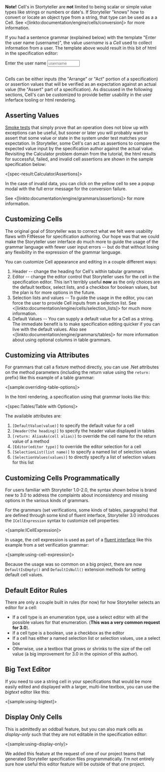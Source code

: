 <!--Title: Cells-->

<div class="alert alert-info" role="alert"><strong>Note!</strong> Cell's in Stortyteller are <b>not</b> limited to being scalar or simple value types like strings or numbers or date's. If Storyteller "knows" how to convert or locate an object type from a string, that type can be used as a a Cell. See <[linkto:documentation/engine/cells/conversion]> for more information.</div>


If you had a sentence grammar (explained below) with the template "Enter the user name {username}", the value _username_ is a _Cell_ used to collect information from a user. The template above would result in this bit of html in the specification editor:

<div class="sentence"><span>Enter the user name </span><input type="text" size="10" placeholder="username" tabindex="0" class="cell active-cell mousetrap" data-cell="username"></div>

<br />

Cells can be either inputs (the "Arrange" or "Act" portion of a specification) or assertion values that will be verified as an expectation against an actual value (the "Assert" part of a specification). As discussed in the following sections, Cell's can be customized to provide better usability in the user inferface tooling or html rendering.

## Asserting Values

[Smoke tests](http://en.wikipedia.org/wiki/Smoke_testing_(software)) that simply prove that an operation does not blow up with exceptions can be useful, but sooner or later you will probably want to assert that some value or state in the system under test matches your expectation. In Storyteller, some Cell's can act as assertions to compare the expected value input by the specification author against the actual value. Revisiting the Calculator problem domain from the tutorial, the html results for successful, failed, and invalid cell assertions are shown in the sample specification below:

<[spec-result:Calculator/Assertions]>

In the case of invalid data, you can click on the yellow cell to see a popup modal with the full error message for the conversion failure.

See <[linkto:documentation/engine/grammars/assertions]> for more information.


## Customizing Cells

<div class="alert alert-info" role="alert">

The original goal of Storyteller was to correct what we felt were usability flaws with FitNesse for specification authoring. Our hope was that we could make the Storyteller user interface do much more to guide the usage of the grammar language with fewer user input errors -- but do that without losing any flexibility in the expression of the grammar language. 

</div>

You can customize Cell appearance and editing in a couple different ways:

1. Header -- change the heading for Cell's within tabular grammars
1. Editor -- change the editor control that Storyteller uses for the cell in the specification editor. This isn't terribly useful **now** as the only choices are the default textbox, select lists, and a checkbox for boolean values, but the plan is for more options in the future.
1. Selection lists and values -- To guide the usage in the editor, you can force the user to provide Cell inputs from a selection list. See <[linkto:documentation/engine/cells/selection_lists]> for much more information.
1. Default Values -- You can supply a default value for a Cell as a string. The immediate benefit is to make specification editing quicker if you can live with the default values. Also see <[linkto:documentation/engine/grammars/tables]> for more information about using optional columns in table grammars.

## Customizing via Attributes

For grammars that call a fixture method directly, you can use .Net attributes on the method parameters (including the return value using the `return:` prefix) like this example of a table grammar:

<[sample:overriding-table-options]>

In the html rendering, a specification using that grammar looks like this:

<[spec:Tables/Table with Options]>

The available attributes are:

1. `[DefaultValue(value)]` to specify the default value for a cell
1. `[Header(the heading)]` to specify the header value displayed in tables
1. `[return: AliasAs(cell alias)]` to override the cell name for the return value of a method
1. `[Editor(editor type)]` to override the editor selection for a cell
1. `[SelectionList(list name)]` to specify a named list of selection values
1. `[SelectionValues(values)]` to directly specify a list of selection values for this list

## Customizing Cells Programmatically

<div class="alert alert-info" role="alert">

For users familiar with Storyteller 1.0-2.0, the syntax shown below is brand new to 3.0 to address the complaints about inconsistency and missing options in the various kinds of grammars.

</div>

For the grammars (set verifications, some kinds of tables, paragraphs) that are defined through some kind of fluent interface, Storyteller 3.0 introduces the `ICellExpression` syntax to customize cell properties:

<[sample:ICellExpression]>

In usage, the cell expression is used as part of a [fluent interface](http://martinfowler.com/bliki/FluentInterface.html) like this example from a set verification grammar:

<[sample:using-cell-expression]>

Because the usage was so common on a big project, there are now `DefaultIsEmpty()` and `DefaultIsNull()` extension methods for setting default cell values.


## Default Editor Rules

There are only a couple built in rules (for now) for how Storyteller selects an editor for a cell:

* If a cell type is an enumeration type, use a select editor with all the possible values for that enumeration. (**This was a very common request for 3.0**).
* If a cell type is a boolean, use a checkbox as the editor
* If a cell has either a named selection list or selection values, use a select box
* Otherwise, use a textbox that grows or shrinks to the size of the cell value (a big improvement for 3.0 in the opinion of this author).

## Big Text Editor

If you need to use a string cell in your specifications that would be more easily edited and displayed with a larger, multi-line textbox, you can use the _bigtext_ editor like this:

<[sample:using-bigtext]>


## Display Only Cells

This is admittedly an oddball feature, but you can also mark cells as _display-only_ such that they are not editable in the specification editor:

<[sample:using-display-only]>

We added this feature at the request of one of our project teams that generated Storyteller specification files programmatically. I'm not entirely sure
how useful this editor feature will be outside of that one project.




